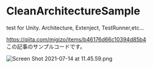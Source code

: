 # CleanArchitectureSample
test for Unity. Architecture, Extenject, TestRunner,etc...

https://qiita.com/migizo/items/b46176d66c10394d85b4
<br>この記事のサンプルコードです。

![Screen Shot 2021-07-14 at 11.45.59.png](https://qiita-image-store.s3.ap-northeast-1.amazonaws.com/0/136558/62e0d99a-8576-6a64-ade5-7fd16d48b983.png)
